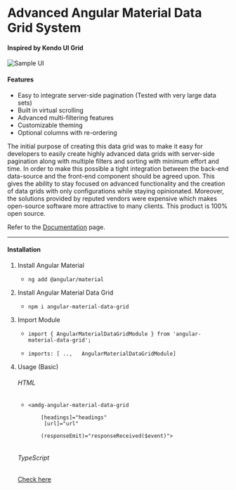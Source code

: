 # Advanced Angular Material Data Grid System
#### Inspired by Kendo UI Grid

![Sample UI](https://angular-grid.herokuapp.com/assets/grid_background.png)

#### Features
- Easy to integrate server-side pagination (Tested with very large data sets)
- Built in virtual scrolling
- Advanced multi-filtering features
- Customizable theming
- Optional columns with re-ordering

The initial purpose of creating this data grid was to make it easy for developers to easily create highly advanced data grids with server-side pagination along with multiple filters and sorting with minimum effort and time. In order to make this possible a tight integration between the back-end data-source and the front-end component should be agreed upon. This gives the ability to stay focused on advanced functionality and the creation of data grids with only configurations while staying opinionated. Moreover, the solutions provided by reputed vendors were expensive which makes open-source software more attractive to many clients. This product is 100% open source.

Refer to the [Documentation](https://angular-grid.herokuapp.com/) page.


<hr />

#### Installation

1. Install Angular Material

    - `ng add @angular/material`

2. Install Angular Material Data Grid

    - `npm i angular-material-data-grid`

3. Import Module

    - `import { AngularMaterialDataGridModule } from 'angular-material-data-grid';`

    - `imports: [ ..,   AngularMaterialDataGridModule]`

4. Usage (Basic)
    ###### HTML
   - <code><amdg-angular-material-data-grid <br>
         &nbsp;&nbsp;&nbsp;&nbsp;[headings]="headings"<br>
         &nbsp;&nbsp;&nbsp;&nbsp;[url]="url"<br>
         &nbsp;&nbsp;&nbsp;&nbsp;(responseEmit)="responseReceived($event)"><br>
         </amdg-angular-material-data-grid></code>
         
    ###### TypeScript
    [Check here](https://angular-grid.herokuapp.com/gettingStarted/installation)

